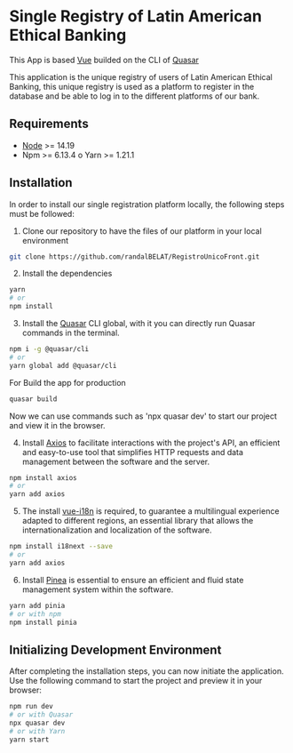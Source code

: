 # Single Registry of Latin American Ethical Banking

This App is based [Vue](https://vuejs.org/) builded on the CLI of [Quasar](https://quasar.dev/)

This application is the unique registry of users of Latin American Ethical Banking, this unique registry is used as a platform to register in the database and be able to log in to the different platforms of our bank.

## Requirements

- [Node](https://nodejs.org/en) >= 14.19
- Npm >= 6.13.4 o Yarn >= 1.21.1

## Installation

In order to install our single registration platform locally, the following steps must be followed:

1. Clone our repository to have the files of our platform in your local environment

```bash
git clone https://github.com/randalBELAT/RegistroUnicoFront.git
```

2. Install the dependencies

```bash
yarn
# or
npm install
```

3. Install the [Quasar](https://quasar.dev/) CLI global, with it you can directly run Quasar commands in the terminal.

```bash
npm i -g @quasar/cli
# or
yarn global add @quasar/cli
```

For Build the app for production

```bash
quasar build
```

Now we can use commands such as 'npx quasar dev' to start our project and view it in the browser.

4. Install [Axios](https://axios-http.com/docs/intro) to facilitate interactions with the project's API, an efficient and easy-to-use tool that simplifies HTTP requests and data management between the software and the server.

```bash
npm install axios
# or
yarn add axios
```

5. The install [vue-i18n](https://vue-i18n.intlify.dev/) is required, to guarantee a multilingual experience adapted to different regions, an essential library that allows the internationalization and localization of the software.

```bash
npm install i18next --save
# or
yarn add axios
```

6. Install [Pinea](https://pinia.vuejs.org/) is essential to ensure an efficient and fluid state management system within the software.

```bash
yarn add pinia
# or with npm
npm install pinia
```

## Initializing Development Environment

After completing the installation steps, you can now initiate the application.
Use the following command to start the project and preview it in your browser:

```bash
npm run dev
# or with Quasar
npx quasar dev
# or with Yarn
yarn start
```
